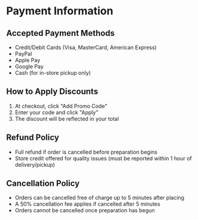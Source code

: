 # Payment Information

## Accepted Payment Methods
- Credit/Debit Cards (Visa, MasterCard, American Express)
- PayPal
- Apple Pay
- Google Pay
- Cash (for in-store pickup only)

## How to Apply Discounts
1. At checkout, click "Add Promo Code"
2. Enter your code and click "Apply"
3. The discount will be reflected in your total

## Refund Policy
- Full refund if order is cancelled before preparation begins
- Store credit offered for quality issues (must be reported within 1 hour of delivery/pickup)

## Cancellation Policy
- Orders can be cancelled free of charge up to 5 minutes after placing
- A 50% cancellation fee applies if cancelled after 5 minutes
- Orders cannot be cancelled once preparation has begun